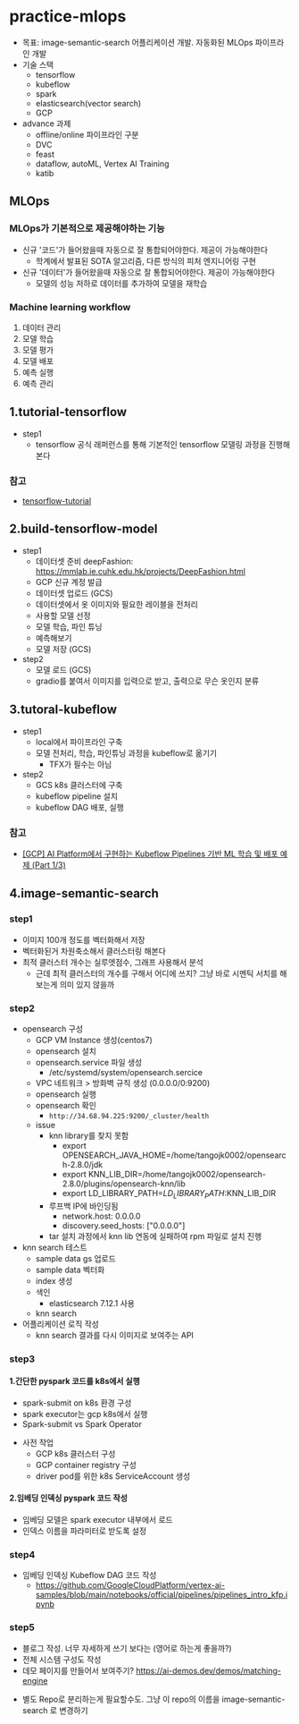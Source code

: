 # practice-mlops

* 목표: image-semantic-search 어플리케이션 개발. 자동화된 MLOps 파이프라인 개발
* 기술 스택
	- tensorflow
	- kubeflow
	- spark
	- elasticsearch(vector search)
	- GCP
* advance 과제
	- offline/online 파이프라인 구분
	- DVC
	- feast
	- dataflow, autoML, Vertex AI Training
	- katib

## MLOps

### MLOps가 기본적으로 제공해야하는 기능
* 신규 '코드'가 들어왔을때 자동으로 잘 통합되어야한다. 제공이 가능해야한다
  - 학계에서 발표된 SOTA 알고리즘, 다른 방식의 피처 엔지니어링 구현
* 신규 '데이터'가 들어왔을때 자동으로 잘 통합되어야한다. 제공이 가능해야한다
  - 모델의 성능 저하로 데이터를 추가하여 모델을 재학습

### Machine learning workflow
1. 데이터 관리
2. 모델 학습
3. 모델 평가
4. 모델 배포
5. 예측 실행
6. 예측 관리

## 1.tutorial-tensorflow

* step1 
    - tensorflow 공식 래퍼런스를 통해 기본적인 tensorflow 모델링 과정을 진행해본다

### 참고

* [tensorflow-tutorial](https://www.tensorflow.org/tutorials/load_data/images?hl=ko)

## 2.build-tensorflow-model

* step1
	- 데이터셋 준비 deepFashion: https://mmlab.ie.cuhk.edu.hk/projects/DeepFashion.html
	- GCP 신규 계정 발급
	- 데이터셋 업로드 (GCS)
	- 데이터셋에서 옷 이미지와 필요한 레이블을 전처리
	- 사용할 모델 선정
	- 모델 학습, 파인 튜닝
	- 예측해보기
	- 모델 저장 (GCS)
* step2
	- 모델 로드 (GCS)
	- gradio를 붙여서 이미지를 입력으로 받고, 출력으로 무슨 옷인지 분류

## 3.tutoral-kubeflow

* step1
	- local에서 파이프라인 구축
	- 모델 전처리, 학습, 파인튜닝 과정을 kubeflow로 옮기기
		+ TFX가 필수는 아님
* step2
	- GCS k8s 클러스터에 구축
	- kubeflow pipeline 설치
	- kubeflow DAG 배포, 실행

### 참고

* [[GCP] AI Platform에서 구현하는 Kubeflow Pipelines 기반 ML 학습 및 배포 예제 (Part 1/3)](https://medium.com/google-cloud-apac/gcp-ai-platform-%EC%97%90%EC%84%9C-%EA%B5%AC%ED%98%84%ED%95%98%EB%8A%94-kubeflow-pipelines-%EA%B8%B0%EB%B0%98-ml-%ED%95%99%EC%8A%B5-%EB%B0%8F-%EB%B0%B0%ED%8F%AC-%EC%98%88%EC%A0%9C-part-1-3-d49f1096d786)

## 4.image-semantic-search

### step1
- 이미지 100개 정도를 벡터화해서 저장
- 벡터화된거 차원축소해서 클러스터링 해본다
- 최적 클러스터 개수는 실루엣점수, 그래프 사용해서 분석
	+ 근데 최적 클러스터의 개수를 구해서 어디에 쓰지? 그냥 바로 시멘틱 서치를 해보는게 의미 있지 않을까

### step2
* opensearch 구성
	* GCP VM Instance 생성(centos7)
	* opensearch 설치
	* opensearch.service 파일 생성
		- /etc/systemd/system/opensearch.sercice
	* VPC 네트워크 > 방화벽 규칙 생성 (0.0.0.0/0:9200)
	* opensearch 실행
	* opensearch 확인
		- `http://34.68.94.225:9200/_cluster/health`
	* issue
		- knn library를 찾지 못함
			+ export OPENSEARCH_JAVA_HOME=/home/tangojk0002/opensearch-2.8.0/jdk
			+ export KNN_LIB_DIR=/home/tangojk0002/opensearch-2.8.0/plugins/opensearch-knn/lib
			+ export LD_LIBRARY_PATH=$LD_LIBRARY_PATH:$KNN_LIB_DIR
		- 루프백 IP에 바인딩됨
			+ network.host: 0.0.0.0
			+ discovery.seed_hosts: ["0.0.0.0"]
		- tar 설치 과정에서 knn lib 연동에 실패하여 rpm 파일로 설치 진행
* knn search 테스트
	- sample data gs 업로드
	- sample data 벡터화
	- index 생성
	- 색인
		+ elasticsearch 7.12.1 사용
	- knn search
* 어플리케이션 로직 작성
	- knn search 결과를 다시 이미지로 보여주는 API

### step3

#### 1.간단한 pyspark 코드를 k8s에서 실행
+ spark-submit on k8s 환경 구성
+ spark executor는 gcp k8s에서 실행
+ Spark-submit vs Spark Operator

* 사전 작업
  * GCP k8s 클러스터 구성
  * GCP container registry 구성
  * driver pod를 위한 k8s ServiceAccount 생성




#### 2.임베딩 인덱싱 pyspark 코드 작성
+ 임베딩 모델은 spark executor 내부에서 로드
+ 인덱스 이름을 파라미터로 받도록 설정

### step4
* 임베딩 인덱싱 Kubeflow DAG 코드 작성
  * https://github.com/GoogleCloudPlatform/vertex-ai-samples/blob/main/notebooks/official/pipelines/pipelines_intro_kfp.ipynb

### step5
- 블로그 작성. 너무 자세하게 쓰기 보다는 (영어로 하는게 좋을까?)
- 전체 시스템 구성도 작성
- 데모 페이지를 만들어서 보여주기? https://ai-demos.dev/demos/matching-engine
* 별도 Repo로 분리하는게 필요할수도. 그냥 이 repo의 이름을 image-semantic-search 로 변경하기
